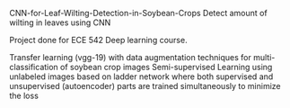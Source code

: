 CNN-for-Leaf-Wilting-Detection-in-Soybean-Crops
Detect amount of wilting in leaves using CNN

Project done for ECE 542 Deep learning course.

Transfer learning (vgg-19) with data augmentation techniques for multi-classification of soybean crop images
Semi-supervised Learning using unlabeled images based on ladder network where both supervised and unsupervised (autoencoder) parts are trained simultaneously to minimize the loss
